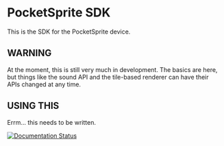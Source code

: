 PocketSprite SDK
================

This is the SDK for the PocketSprite device.

WARNING
-------

At the moment, this is still very much in development. The basics are here, but things like the sound API and the
tile-based renderer can have their APIs changed at any time.

USING THIS
----------
Errm... this needs to be written.

[![Documentation Status](https://readthedocs.org/projects/pocketsprite-sdk/badge/?version=latest)](http://pocketsprite-sdk.readthedocs.io/en/latest/?badge=latest)
